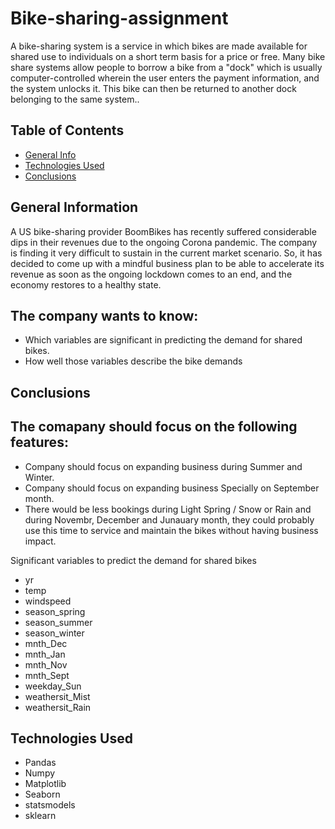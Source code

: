 # Bike-sharing-assignment
A bike-sharing system is a service in which bikes are made available for shared use to individuals on a short term basis for a price or free. Many bike share systems allow people to borrow a bike from a "dock" which is usually computer-controlled wherein the user enters the payment information, and the system unlocks it. This bike can then be returned to another dock belonging to the same system..


## Table of Contents
* [General Info](#general-information)
* [Technologies Used](#technologies-used)
* [Conclusions](#conclusions)

<!-- You can include any other section that is pertinent to your problem -->

## General Information
A US bike-sharing provider BoomBikes has recently suffered considerable dips in their revenues due to the ongoing Corona pandemic. The company is finding it very difficult to sustain in the current market scenario. So, it has decided to come up with a mindful business plan to be able to accelerate its revenue as soon as the ongoing lockdown comes to an end, and the economy restores to a healthy state.

## The company wants to know:
- Which variables are significant in predicting the demand for shared bikes.
- How well those variables describe the bike demands

<!-- You don't have to answer all the questions - just the ones relevant to your project. -->

## Conclusions

## The comapany should focus on the following features:
- Company should focus on expanding business during Summer and Winter.
- Company should focus on expanding business Specially on September month.
- There would be less bookings during Light Spring / Snow or Rain and during Novembr, December and Junauary month, they could probably use this time to service and maintain the bikes without having business impact.

Significant variables to predict the demand for shared bikes
- yr
- temp
- windspeed
- season_spring
- season_summer
- season_winter
- mnth_Dec
- mnth_Jan
- mnth_Nov
- mnth_Sept
- weekday_Sun
- weathersit_Mist
- weathersit_Rain


## Technologies Used
- Pandas
- Numpy
- Matplotlib
- Seaborn
- statsmodels
- sklearn



